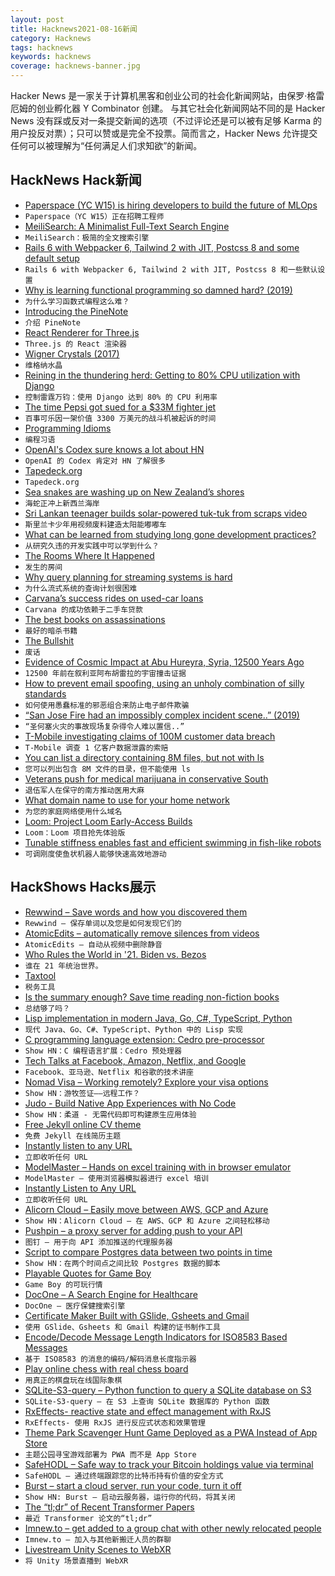 ```yaml
---
layout: post
title: Hacknews2021-08-16新闻
category: Hacknews
tags: hacknews
keywords: hacknews
coverage: hacknews-banner.jpg
---
```


Hacker News 是一家关于计算机黑客和创业公司的社会化新闻网站，由保罗·格雷厄姆的创业孵化器 Y Combinator 创建。
与其它社会化新闻网站不同的是 Hacker News 没有踩或反对一条提交新闻的选项（不过评论还是可以被有足够 Karma 的用户投反对票）；只可以赞或是完全不投票。简而言之，Hacker News 允许提交任何可以被理解为“任何满足人们求知欲”的新闻。

## HackNews Hack新闻


- [Paperspace (YC W15) is hiring developers to build the future of MLOps](https://www.paperspace.com/careers)
- `Paperspace（YC W15）正在招聘工程师`
- [MeiliSearch: A Minimalist Full-Text Search Engine](https://tech.marksblogg.com/meilisearch-full-text-search.html)
- `MeiliSearch：极简的全文搜索引擎`
- [Rails 6 with Webpacker 6, Tailwind 2 with JIT, Postcss 8 and some default setup](https://nauman.medium.com/my-rails-project-default-setup-a577677703d2)
- `Rails 6 with Webpacker 6, Tailwind 2 with JIT, Postcss 8 和一些默认设置`
- [Why is learning functional programming so damned hard? (2019)](https://cscalfani.medium.com/why-is-learning-functional-programming-so-damned-hard-bfd00202a7d1)
- `为什么学习函数式编程这么难？ `
- [Introducing the PineNote](https://www.pine64.org/2021/08/15/introducing-the-pinenote/)
- `介绍 PineNote`
- [React Renderer for Three.js](https://github.com/pmndrs/react-three-fiber)
- `Three.js 的 React 渲染器`
- [Wigner Crystals (2017)](https://johncarlosbaez.wordpress.com/2017/12/07/wigner-crystals/)
- `维格纳水晶`
- [Reining in the thundering herd: Getting to 80% CPU utilization with Django](https://blog.clubhouse.com/reining-in-the-thundering-herd-with-django-and-gunicorn/)
- `控制雷霆万钧：使用 Django 达到 80% 的 CPU 利用率`
- [The time Pepsi got sued for a $33M fighter jet](https://thehustle.co/leonard-v-pepsi-harrier-jet-lawsuit)
- `百事可乐因一架价值 3300 万美元的战斗机被起诉的时间`
- [Programming Idioms](https://programming-idioms.org/)
- `编程习语`
- [OpenAI's Codex sure knows a lot about HN](https://www.youtube.com/watch?v=aneK0TUUAfA)
- `OpenAI 的 Codex 肯定对 HN 了解很多`
- [Tapedeck.org](http://tapedeck.org/)
- `Tapedeck.org`
- [Sea snakes are washing up on New Zealand’s shores](https://www.theguardian.com/world/2021/aug/14/case-of-the-mystery-sea-snakes-why-are-reptiles-washing-up-on-new-zealands-shores)
- `海蛇正冲上新西兰海岸`
- [Sri Lankan teenager builds solar-powered tuk-tuk from scraps video](https://www.bbc.co.uk/news/av/world-asia-58192468)
- `斯里兰卡少年用视频废料建造太阳能嘟嘟车`
- [What can be learned from studying long gone development practices?](https://shape-of-code.coding-guidelines.com/2021/08/01/what-can-be-learned-from-studying-long-gone-development-practices/)
- `从研究久违的开发实践中可以学到什么？`
- [The Rooms Where It Happened](https://www.wilsonquarterly.com/quarterly/conflict-resolution/the-rooms-where-it-happened/)
- `发生的房间`
- [Why query planning for streaming systems is hard](https://scattered-thoughts.net/writing/why-query-planning-for-streaming-systems-is-hard)
- `为什么流式系统的查询计划很困难`
- [Carvana’s success rides on used-car loans](https://www.wsj.com/articles/carvanas-success-rides-on-used-car-loans-11629019801)
- `Carvana 的成功依赖于二手车贷款`
- [The best books on assassinations](https://fivebooks.com/best-books/assassination-michael-burleigh/)
- `最好的暗杀书籍`
- [The Bullshit](https://walterkirn.substack.com/p/the-bullshit)
- `废话`
- [Evidence of Cosmic Impact at Abu Hureyra, Syria, 12500 Years Ago](https://www.nature.com/articles/s41598-020-60867-w)
- `12500 年前在叙利亚阿布胡雷拉的宇宙撞击证据`
- [How to prevent email spoofing, using an unholy combination of silly standards](https://simonandrews.ca/articles/how-to-set-up-spf-dkim-dmarc)
- `如何使用愚蠢标准的邪恶组合来防止电子邮件欺骗`
- [“San Jose Fire had an impossibly complex incident scene..” (2019)](https://www.facebook.com/groups/firebuffing/posts/715890382181744/)
- `“圣何塞火灾的事故现场复杂得令人难以置信..”`
- [T-Mobile investigating claims of 100M customer data breach](https://www.reuters.com/article/t-mobile-us-data/update-1-t-mobile-investigating-claims-of-customer-data-breach-idUSL1N2PM0K7)
- `T-Mobile 调查 1 亿客户数据泄露的索赔`
- [You can list a directory containing 8M files, but not with ls](http://be-n.com/spw/you-can-list-a-million-files-in-a-directory-but-not-with-ls.html)
- `您可以列出包含 8M 文件的目录，但不能使用 ls`
- [Veterans push for medical marijuana in conservative South](https://www.stripes.com/veterans/2021-08-15/veterans-push-medical-marijuana-us-south-2563514.html)
- `退伍军人在保守的南方推动医用大麻`
- [What domain name to use for your home network](https://www.ctrl.blog/entry/homenet-domain-name.html)
- `为您的家庭网络使用什么域名`
- [Loom: Project Loom Early-Access Builds](https://jdk.java.net/loom/)
- `Loom：Loom 项目抢先体验版`
- [Tunable stiffness enables fast and efficient swimming in fish-like robots](https://robotics.sciencemag.org/content/6/57/eabe4088)
- `可调刚度使鱼状机器人能够快速高效地游动`


## HackShows Hacks展示

- [ Rewwind – Save words and how you discovered them](https://rewwind.co)
- `Rewwind – 保存单词以及您是如何发现它们的`
- [ AtomicEdits – automatically remove silences from videos](https://github.com/SuboptimalEng/AtomicEdits)
- `AtomicEdits – 自动从视频中删除静音`
- [ Who Rules the World in '21. Biden vs. Bezos](https://www.smallgiants.agency/who-rules-the-world)
- `谁在 21 年统治世界。`
- [ Taxtool](https://github.com/TimDaub/taxtool)
- `税务工具`
- [ Is the summary enough? Save time reading non-fiction books](https://is-the-summary-enough.herokuapp.com/)
- `总结够了吗？`
- [ Lisp implementation in modern Java, Go, C#, TypeScript, Python](https://github.com/eatonphil/lisp-rosetta-stone)
- `现代 Java、Go、C#、TypeScript、Python 中的 Lisp 实现`
- [ C programming language extension: Cedro pre-processor](https://sentido-labs.com/en/library/cedro/202106171400/)
- `Show HN：C 编程语言扩展：Cedro 预处理器`
- [ Tech Talks at Facebook, Amazon, Netflix, and Google](item?id=28165578)
- `Facebook、亚马逊、Netflix 和谷歌的技术讲座`
- [ Nomad Visa – Working remotely? Explore your visa options](https://nomadvisa.io/)
- `Show HN：游牧签证——远程工作？`
- [ Judo - Build Native App Experiences with No Code](https://www.judo.app/)
- `Show HN：柔道 - 无需代码即可构建原生应用体验`
- [ Free Jekyll online CV theme](https://github.com/Stavrospanakakis/jekyll-cv)
- `免费 Jekyll 在线简历主题`
- [ Instantly listen to any URL](https://per.quest/)
- `立即收听任何 URL`
- [ ModelMaster – Hands on excel training with in browser emulator](https://modelmaster.io/lessons?filters=General%20Excel)
- `ModelMaster – 使用浏览器模拟器进行 excel 培训`
- [ Instantly Listen to Any URL](https://per.quest)
- `立即收听任何 URL`
- [ Alicorn Cloud – Easily move between AWS, GCP and Azure](https://alicorncloud.io/)
- `Show HN：Alicorn Cloud – 在 AWS、GCP 和 Azure 之间轻松移动`
- [ Pushpin – a proxy server for adding push to your API](https://github.com/fanout/pushpin)
- `图钉 – 用于向 API 添加推送的代理服务器`
- [ Script to compare Postgres data between two points in time](item?id=28175845)
- `Show HN：在两个时间点之间比较 Postgres 数据的脚本`
- [ Playable Quotes for Game Boy](https://tenmile.quote.games/)
- `Game Boy 的可玩行情`
- [ DocOne – A Search Engine for Healthcare](item?id=28177885)
- `DocOne – 医疗保健搜索引擎`
- [ Certificate Maker Built with GSlide, Gsheets and Gmail](https://www.certifysimple.app)
- `使用 GSlide、Gsheets 和 Gmail 构建的证书制作工具`
- [ Encode/Decode Message Length Indicators for ISO8583 Based Messages](https://github.com/americanexpress/simplemli)
- `基于 ISO8583 的消息的编码/解码消息长度指示器`
- [ Play online chess with real chess board](https://github.com/karayaman/Play-online-chess-with-real-chess-board/blob/main/README.md)
- `用真正的棋盘玩在线国际象棋`
- [ SQLite-S3-query – Python function to query a SQLite database on S3](https://github.com/michalc/sqlite-s3-query)
- `SQLite-S3-query – 在 S3 上查询 SQLite 数据库的 Python 函数`
- [ RxEffects- reactive state and effect management with RxJS](https://github.com/mnasyrov/rx-effects)
- `RxEffects- 使用 RxJS 进行反应式状态和效果管理`
- [ Theme Park Scavenger Hunt Game Deployed as a PWA Instead of App Store](https://white-meadow-011ecd910.azurestaticapps.net/new-game)
- `主题公园寻宝游戏部署为 PWA 而不是 App Store`
- [ SafeHODL – Safe way to track your Bitcoin holdings value via terminal](https://github.com/alfonmga/safehodl)
- `SafeHODL – 通过终端跟踪您的比特币持有价值的安全方式`
- [ Burst – start a cloud server, run your code, turn it off](https://burstable.ai)
- `Show HN: Burst – 启动云服务器，运行你的代码，将其关闭`
- [ The “tl;dr” of Recent Transformer Papers](https://github.com/will-thompson-k/tldr-transformers)
- `最近 Transformer 论文的“tl;dr”`
- [ Imnew.to – get added to a group chat with other newly relocated people](https://imnew.to)
- `Imnew.to – 加入与其他新搬迁人员的群聊`
- [ Livestream Unity Scenes to WebXR](https://unitystreamer.com/)
- `将 Unity 场景直播到 WebXR`

